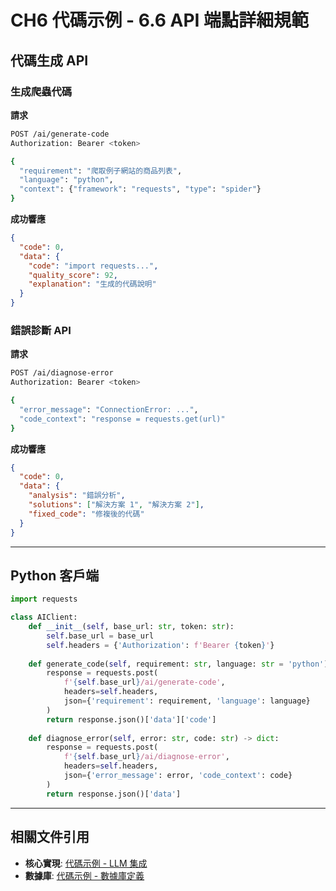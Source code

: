 # CH6 代碼示例 - 6.6 API 端點詳細規範

## 代碼生成 API

### 生成爬蟲代碼

**請求**
```bash
POST /ai/generate-code
Authorization: Bearer <token>

{
  "requirement": "爬取例子網站的商品列表",
  "language": "python",
  "context": {"framework": "requests", "type": "spider"}
}
```

**成功響應**
```json
{
  "code": 0,
  "data": {
    "code": "import requests...",
    "quality_score": 92,
    "explanation": "生成的代碼說明"
  }
}
```

### 錯誤診斷 API

**請求**
```bash
POST /ai/diagnose-error
Authorization: Bearer <token>

{
  "error_message": "ConnectionError: ...",
  "code_context": "response = requests.get(url)"
}
```

**成功響應**
```json
{
  "code": 0,
  "data": {
    "analysis": "錯誤分析",
    "solutions": ["解決方案 1", "解決方案 2"],
    "fixed_code": "修複後的代碼"
  }
}
```

---

## Python 客戶端

```python
import requests

class AIClient:
    def __init__(self, base_url: str, token: str):
        self.base_url = base_url
        self.headers = {'Authorization': f'Bearer {token}'}
    
    def generate_code(self, requirement: str, language: str = 'python') -> str:
        response = requests.post(
            f'{self.base_url}/ai/generate-code',
            headers=self.headers,
            json={'requirement': requirement, 'language': language}
        )
        return response.json()['data']['code']
    
    def diagnose_error(self, error: str, code: str) -> dict:
        response = requests.post(
            f'{self.base_url}/ai/diagnose-error',
            headers=self.headers,
            json={'error_message': error, 'code_context': code}
        )
        return response.json()['data']
```

---

## 相關文件引用

- **核心實現**: [代碼示例 - LLM 集成](ch6-code-01-llm-integration.md)
- **數據庫**: [代碼示例 - 數據庫定義](ch6-code-02-database-schema.md)
